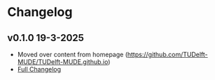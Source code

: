 # Changelog

## v0.1.0 19-3-2025
- Moved over content from homepage (https://github.com/TUDelft-MUDE/TUDelft-MUDE.github.io)
- [Full Changelog](https://github.com/TUDelft-MUDE/teacher/releases/tag/v0.1.0)